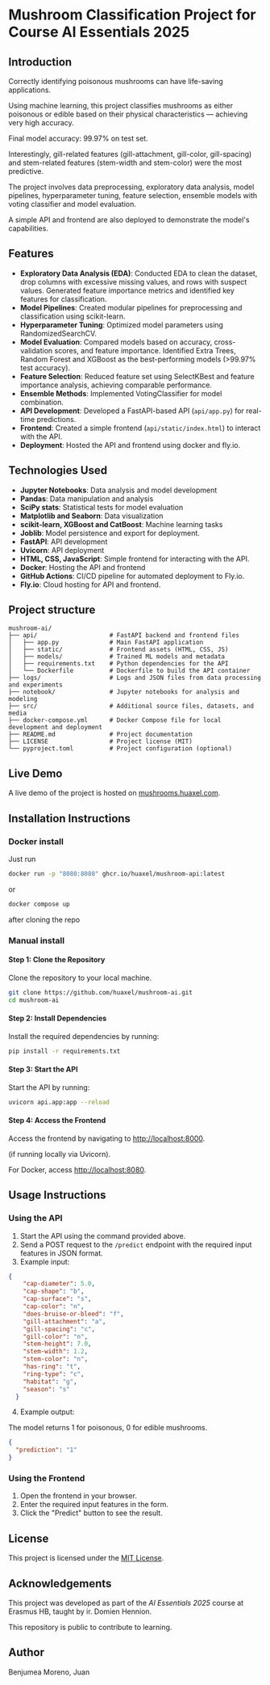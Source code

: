 # Mushroom Classification Project for Course AI Essentials 2025

## Introduction

Correctly identifying poisonous mushrooms can have life-saving applications.

Using machine learning, this project classifies mushrooms as either poisonous or edible based on their physical characteristics — achieving very high accuracy.

Final model accuracy: 99.97% on test set.

Interestingly, gill-related features (gill-attachment, gill-color, gill-spacing) and stem-related features (stem-width and stem-color) were the most predictive.

The project involves data preprocessing, exploratory data analysis, model pipelines, hyperparameter tuning, feature selection, ensemble models with voting classifier and model evaluation.

A simple API and frontend are also deployed to demonstrate the model's capabilities.

## Features

* **Exploratory Data Analysis (EDA)**: Conducted EDA to clean the dataset, drop columns with excessive missing values, and rows with suspect values. Generated feature importance metrics and identified key features for classification.
* **Model Pipelines**: Created modular pipelines for preprocessing and classification using scikit-learn.
* **Hyperparameter Tuning**: Optimized model parameters using RandomizedSearchCV.
* **Model Evaluation**: Compared models based on accuracy, cross-validation scores, and feature importance. Identified Extra Trees, Random Forest and XGBoost as the best-performing models (>99.97% test accuracy).
* **Feature Selection**: Reduced feature set using SelectKBest and feature importance analysis, achieving comparable performance.
* **Ensemble Methods**: Implemented VotingClassifier for model combination.
* **API Development**: Developed a FastAPI-based API (`api/app.py`) for real-time predictions.
* **Frontend**: Created a simple frontend (`api/static/index.html`) to interact with the API.
* **Deployment**: Hosted the API and frontend using docker and fly.io.

## Technologies Used

* **Jupyter Notebooks**: Data analysis and model development
* **Pandas**: Data manipulation and analysis
* **SciPy stats**: Statistical tests for model evaluation
* **Matplotlib and Seaborn**: Data visualization
* **scikit-learn, XGBoost and CatBoost**: Machine learning tasks
* **Joblib**: Model persistence and export for deployment.
* **FastAPI**: API development
* **Uvicorn**: API deployment
* **HTML, CSS, JavaScript**: Simple frontend for interacting with the API.
* **Docker**: Hosting the API and frontend
* **GitHub Actions**: CI/CD pipeline for automated deployment to Fly.io.
* **Fly.io**: Cloud hosting for API and frontend.

## Project structure

```
mushroom-ai/
├── api/                    # FastAPI backend and frontend files
│   ├── app.py              # Main FastAPI application
│   ├── static/             # Frontend assets (HTML, CSS, JS)
│   ├── models/             # Trained ML models and metadata
│   ├── requirements.txt    # Python dependencies for the API
│   └── Dockerfile          # Dockerfile to build the API container
├── logs/                   # Logs and JSON files from data processing and experiments
├── notebook/               # Jupyter notebooks for analysis and modeling
├── src/                    # Additional source files, datasets, and media
├── docker-compose.yml      # Docker Compose file for local development and deployment
├── README.md               # Project documentation
├── LICENSE                 # Project license (MIT)
└── pyproject.toml          # Project configuration (optional)
```

## Live Demo

A live demo of the project is hosted on [mushrooms.huaxel.com](http://mushrooms.huaxel.com).

## Installation Instructions

### Docker install

Just run

```bash
docker run -p "8080:8080" ghcr.io/huaxel/mushroom-api:latest
```

or

```bash
docker compose up
```

after cloning the repo

### Manual install

#### Step 1: Clone the Repository

Clone the repository to your local machine.

```bash
git clone https://github.com/huaxel/mushroom-ai.git
cd mushroom-ai
```

#### Step 2: Install Dependencies

Install the required dependencies by running:

```bash
pip install -r requirements.txt
```

#### Step 3: Start the API

Start the API by running:

```bash
uvicorn api.app:app --reload
```

#### Step 4: Access the Frontend

Access the frontend by navigating to [http://localhost:8000](http://localhost:8000).

(if running locally via Uvicorn).

For Docker, access  [http://localhost:8080](http://localhost:8080).

## Usage Instructions

### Using the API

1. Start the API using the command provided above.
2. Send a POST request to the `/predict` endpoint with the required input features in JSON format.
3. Example input:

```json
{
    "cap-diameter": 5.0,
    "cap-shape": "b",
    "cap-surface": "s",
    "cap-color": "n",
    "does-bruise-or-bleed": "f",
    "gill-attachment": "a",
    "gill-spacing": "c",
    "gill-color": "n",
    "stem-height": 7.0,
    "stem-width": 1.2,
    "stem-color": "n",
    "has-ring": "t",
    "ring-type": "c",
    "habitat": "g",
    "season": "s"
  }
```

4. Example output:

The model returns 1 for poisonous, 0 for edible mushrooms.

```json
{
  "prediction": "1"
}
```

### Using the Frontend

1. Open the frontend in your browser.
2. Enter the required input features in the form.
3. Click the "Predict" button to see the result.

## License

This project is licensed under the [MIT License](LICENSE).

## Acknowledgements

This project was developed as part of the *AI Essentials 2025* course at Erasmus HB, taught by ir. Domien Hennion.

This repository is public to contribute to learning.

## Author

Benjumea Moreno, Juan
